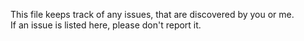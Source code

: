 This file keeps track of any issues, that are discovered by you or me.
<br>If an issue is listed here, please don't report it.


